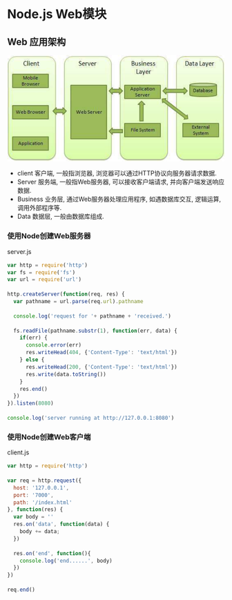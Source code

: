 # Node.js Web模块

## Web 应用架构

![web应用架构](./img/web_architecture.jpg)

- client  客户端, 一般指浏览器, 浏览器可以通过HTTP协议向服务器请求数据.
- Server  服务端, 一般指Web服务器, 可以接收客户端请求, 并向客户端发送响应数据.
- Business  业务层, 通过Web服务器处理应用程序, 如遇数据库交互, 逻辑运算, 调用外部程序等.
- Data  数据层, 一般由数据库组成.

### 使用Node创建Web服务器

server.js

```js
var http = require('http')
var fs = require('fs')
var url = require('url')

http.createServer(function(req, res) {
  var pathname = url.parse(req.url).pathname

  console.log('request for '+ pathname + 'received.')

  fs.readFile(pathname.substr(1), function(err, data) {
    if(err) {
      console.error(err)
      res.writeHead(404, {'Content-Type': 'text/html'})
    } else {
      res.writeHead(200, {'Content-Type': 'text/html'})
      res.write(data.toString())
    }
    res.end()
  })
}).listen(8080)

console.log('server running at http://127.0.0.1:8080')
```

### 使用Node创建Web客户端

client.js

```js
var http = require('http')

var req = http.request({
  host: '127.0.0.1',
  port: '7000',
  path: '/index.html'
}, function(res) {
  var body = ''
  res.on('data', function(data) {
    body += data;
  })
  
  res.on('end', function(){
    console.log('end......', body)
  })
})

req.end()
```